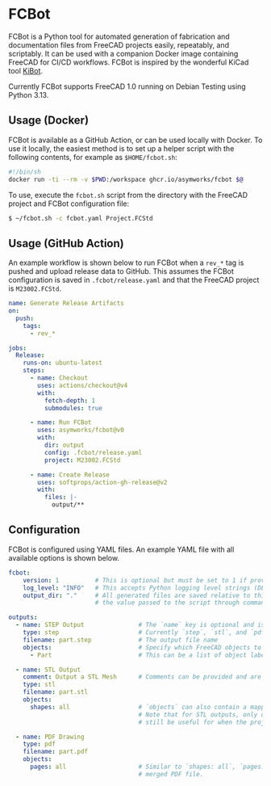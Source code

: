 # FCBot

FCBot is a Python tool for automated generation of fabrication and documentation files from FreeCAD projects easily, repeatably, and scriptably. It can be used with a companion Docker image containing FreeCAD for CI/CD workflows. FCBot is inspired by the wonderful KiCad tool [KiBot](https://github.com/INTI-CMNB/KiBot).

Currently FCBot supports FreeCAD 1.0 running on Debian Testing using Python 3.13.

## Usage (Docker)

FCBot is available as a GitHub Action, or can be used locally with Docker. To use it locally, the easiest method is to set up a helper script with the following contents, for example as `$HOME/fcbot.sh`:

```sh
#!/bin/sh
docker run -ti --rm -v $PWD:/workspace ghcr.io/asymworks/fcbot $@
```

To use, execute the `fcbot.sh` script from the directory with the FreeCAD project and FCBot configuration file:

```sh
$ ~/fcbot.sh -c fcbot.yaml Project.FCStd
```

## Usage (GitHub Action)

An example workflow is shown below to run FCBot when a `rev_*` tag is pushed and upload release data to GitHub. This assumes the FCBot configuration is saved in `.fcbot/release.yaml` and that the FreeCAD project is `M23002.FCStd`.

```yaml
name: Generate Release Artifacts
on:
  push:
    tags:
      - rev_*

jobs:
  Release:
    runs-on: ubuntu-latest
    steps:
      - name: Checkout
        uses: actions/checkout@v4
        with:
          fetch-depth: 1
          submodules: true

      - name: Run FCBot
        uses: asymworks/fcbot@v0
        with:
          dir: output
          config: .fcbot/release.yaml
          project: M23002.FCStd

      - name: Create Release
        uses: softprops/action-gh-release@v2
        with:
          files: |-
            output/**
```

## Configuration

FCBot is configured using YAML files. An example YAML file with all available options is shown below.

```yaml
fcbot:
    version: 1          # This is optional but must be set to 1 if provided
    log_level: "INFO"   # This accepts Python logging level strings (DEBUG, INFO, WARNING, ERROR, and CRITICAL)
    output_dir: "."     # All generated files are saved relative to this directory. Note that this will override 
                        # the value passed to the script through command line arguments so use with care.

outputs:
  - name: STEP Output               # The `name` key is optional and is used in all log messages to identify the step
    type: step                      # Currently `step`, `stl`, and `pdf` are supported output formats
    filename: part.step             # The output file name
    objects:                        # Specify which FreeCAD objects to include in the output
      - Part                        # This can be a list of object labels, as in this example

  - name: STL Output
    comment: Output a STL Mesh      # Comments can be provided and are output to the console before the step is run
    type: stl
    filename: part.stl
    objects:
      shapes: all                   # `objects` can also contain a mapping of `shapes: all` to export all solid bodies
                                    # Note that for STL outputs, only one object can be output at a time, but this can
                                    # still be useful for when the project only contains one solid body

  - name: PDF Drawing
    type: pdf
    filename: part.pdf
    objects:
      pages: all                    # Similar to `shapes: all`, `pages: all` will export all TechDraw Pages into a single
                                    # merged PDF file.

```
